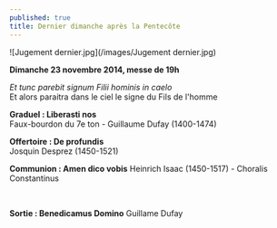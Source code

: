 ```yaml
---
published: true
title: Dernier dimanche après la Pentecôte
---
```


![Jugement dernier.jpg](/images/Jugement dernier.jpg)


**Dimanche 23 novembre 2014, messe de 19h**

*Et tunc parebit signum Filii hominis in caelo*  
Et alors paraitra dans le ciel le signe du Fils de l'homme

**Graduel : Liberasti nos**  
Faux-bourdon du 7e ton - Guillaume Dufay (1400-1474)

**Offertoire : De profundis**  
Josquin Desprez (1450-1521)

**Communion : Amen dico vobis**
Heinrich Isaac (1450-1517) - Choralis Constantinus

&nbsp;


**Sortie : Benedicamus Domino**
Guillame Dufay